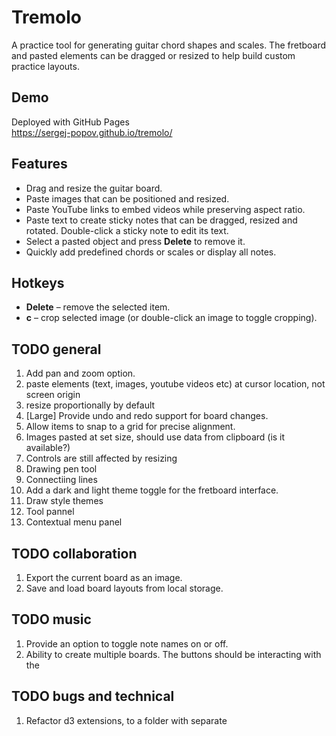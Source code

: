 # Tremolo

A practice tool for generating guitar chord shapes and scales. The fretboard and pasted elements can be dragged or resized to help build custom practice layouts.

## Demo
Deployed with GitHub Pages  
https://sergej-popov.github.io/tremolo/

## Features
- Drag and resize the guitar board.
- Paste images that can be positioned and resized.
- Paste YouTube links to embed videos while preserving aspect ratio.
- Paste text to create sticky notes that can be dragged, resized and rotated. Double-click a sticky note to edit its text.
- Select a pasted object and press **Delete** to remove it.
- Quickly add predefined chords or scales or display all notes.

## Hotkeys
- **Delete** – remove the selected item.
- **c** – crop selected image (or double-click an image to toggle cropping).

## TODO general

1. Add pan and zoom option.
2. paste elements (text, images, youtube videos etc) at cursor location, not screen origin
3. resize proportionally by default
4. [Large] Provide undo and redo support for board changes.
5. Allow items to snap to a grid for precise alignment.
6. Images pasted at set size, should use data from clipboard (is it available?)
7. Controls are still affected by resizing
8.  Drawing pen tool
9.  Connectiing lines
10. Add a dark and light theme toggle for the fretboard interface.
11. Draw style themes
12. Tool pannel
13. Contextual menu panel

## TODO collaboration

1. Export the current board as an image.
2. Save and load board layouts from local storage.

## TODO music

1. Provide an option to toggle note names on or off.
2. Ability to create multiple boards. The buttons should be interacting with the 


## TODO bugs and technical

1. Refactor d3 extensions, to a folder with separate